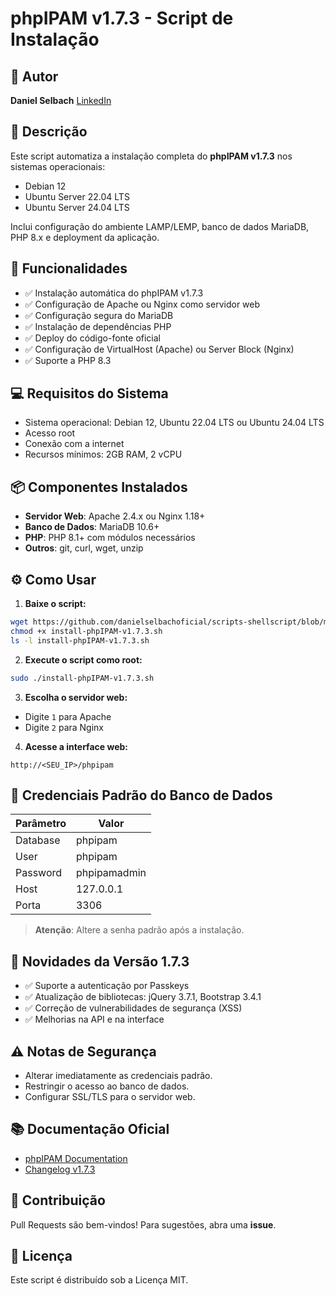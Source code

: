 # phpIPAM v1.7.3 - Script de Instalação

## 👤 Autor
**Daniel Selbach**
[LinkedIn](https://www.linkedin.com/in/danielselbachoficial/)


## 🔗 Descrição

Este script automatiza a instalação completa do **phpIPAM v1.7.3** nos sistemas operacionais:

* Debian 12
* Ubuntu Server 22.04 LTS
* Ubuntu Server 24.04 LTS

Inclui configuração do ambiente LAMP/LEMP, banco de dados MariaDB, PHP 8.x e deployment da aplicação.

## 🚀 Funcionalidades

* ✅ Instalação automática do phpIPAM v1.7.3
* ✅ Configuração de Apache ou Nginx como servidor web
* ✅ Configuração segura do MariaDB
* ✅ Instalação de dependências PHP
* ✅ Deploy do código-fonte oficial
* ✅ Configuração de VirtualHost (Apache) ou Server Block (Nginx)
* ✅ Suporte a PHP 8.3

## 💻 Requisitos do Sistema

* Sistema operacional: Debian 12, Ubuntu 22.04 LTS ou Ubuntu 24.04 LTS
* Acesso root
* Conexão com a internet
* Recursos mínimos: 2GB RAM, 2 vCPU

## 📦 Componentes Instalados

* **Servidor Web**: Apache 2.4.x ou Nginx 1.18+
* **Banco de Dados**: MariaDB 10.6+
* **PHP**: PHP 8.1+ com módulos necessários
* **Outros**: git, curl, wget, unzip

## ⚙️ Como Usar

1. **Baixe o script:**

```bash
wget https://github.com/danielselbachoficial/scripts-shellscript/blob/main/phpIPAM-v1.7.3%20%20/install-phpIPAM-v1.7.3.sh
chmod +x install-phpIPAM-v1.7.3.sh
ls -l install-phpIPAM-v1.7.3.sh
```

2. **Execute o script como root:**

```bash
sudo ./install-phpIPAM-v1.7.3.sh
```

3. **Escolha o servidor web:**

* Digite `1` para Apache
* Digite `2` para Nginx

4. **Acesse a interface web:**

```
http://<SEU_IP>/phpipam
```

## 🔑 Credenciais Padrão do Banco de Dados

| Parâmetro | Valor        |
| --------- | ------------ |
| Database  | phpipam      |
| User      | phpipam      |
| Password  | phpipamadmin |
| Host      | 127.0.0.1    |
| Porta     | 3306         |

> **Atenção**: Altere a senha padrão após a instalação.

## 🔁 Novidades da Versão 1.7.3

* ✅ Suporte a autenticação por Passkeys
* ✅ Atualização de bibliotecas: jQuery 3.7.1, Bootstrap 3.4.1
* ✅ Correção de vulnerabilidades de segurança (XSS)
* ✅ Melhorias na API e na interface

## ⚠️ Notas de Segurança

* Alterar imediatamente as credenciais padrão.
* Restringir o acesso ao banco de dados.
* Configurar SSL/TLS para o servidor web.

## 📚 Documentação Oficial

* [phpIPAM Documentation](https://phpipam.net/documents/)
* [Changelog v1.7.3](https://github.com/phpipam/phpipam/releases)

## 👥 Contribuição

Pull Requests são bem-vindos! Para sugestões, abra uma **issue**.

## 🔖 Licença

Este script é distribuído sob a Licença MIT.
